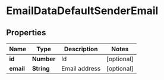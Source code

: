 # EmailDataDefaultSenderEmail

## Properties

Name | Type | Description | Notes
------------ | ------------- | ------------- | -------------
**id** | **Number** | Id | [optional] 
**email** | **String** | Email address | [optional] 


